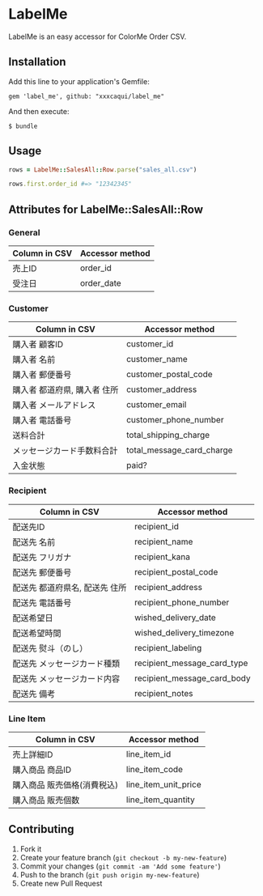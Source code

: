 # LabelMe

LabelMe is an easy accessor for ColorMe Order CSV.


## Installation

Add this line to your application's Gemfile:

    gem 'label_me', github: "xxxcaqui/label_me"

And then execute:

    $ bundle


## Usage

```ruby
rows = LabelMe::SalesAll::Row.parse("sales_all.csv")

rows.first.order_id #=> "12342345"
```


## Attributes for LabelMe::SalesAll::Row

### General

| Column in CSV | Accessor method |
|------|------|
|売上ID|order_id|
|受注日|order_date|

### Customer

| Column in CSV | Accessor method |
|------|------|
|購入者 顧客ID|customer_id|
|購入者 名前|customer_name|
|購入者 郵便番号|customer_postal_code|
|購入者 都道府県, 購入者 住所|customer_address|
|購入者 メールアドレス|customer_email|
|購入者 電話番号|customer_phone_number|
|送料合計|total_shipping_charge|
|メッセージカード手数料合計|total_message_card_charge|
|入金状態|paid?|

### Recipient

| Column in CSV | Accessor method |
|------|------|
|配送先ID|recipient_id|
|配送先 名前|recipient_name|
|配送先 フリガナ|recipient_kana|
|配送先 郵便番号|recipient_postal_code|
|配送先 都道府県名, 配送先 住所|recipient_address|
|配送先 電話番号|recipient_phone_number|
|配送希望日|wished_delivery_date|
|配送希望時間|wished_delivery_timezone|
|配送先 熨斗（のし）|recipient_labeling|
|配送先 メッセージカード種類|recipient_message_card_type|
|配送先 メッセージカード内容|recipient_message_card_body|
|配送先 備考|recipient_notes|

### Line Item

| Column in CSV | Accessor method |
|------|------|
|売上詳細ID|line_item_id|
|購入商品 商品ID|line_item_code|
|購入商品 販売価格(消費税込)|line_item_unit_price|
|購入商品 販売個数|line_item_quantity|


## Contributing

1. Fork it
2. Create your feature branch (`git checkout -b my-new-feature`)
3. Commit your changes (`git commit -am 'Add some feature'`)
4. Push to the branch (`git push origin my-new-feature`)
5. Create new Pull Request
